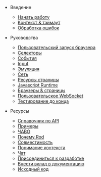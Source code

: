 
- Введение

  - [Начать работу](get-started/README.md)
  - [Контекст & таймаут](context-and-timeout.md)
  - [Обработка ошибок](error-handling.md)

- Руководства

  - [Пользовательский запуск браузера](custom-launch.md)
  - [Селекторы](selectors/README.md)
  - [События](events/README.md)
  - [Input](input.md)
  - [Эмуляция](emulation.md)
  - [Сеть](network.md)
  - [Ресурсы страницы](page-resources/README.md)
  - [Javascript Runtime](javascript-runtime.md)
  - [Браузеры & страницы](browsers-pages.md)
  - [Пользовательское WebSocket](custom-websocket.md)
  - [Тестирование до конца](end-to-end-testing.md)

- Ресурсы

  - [Справочник по API](api-reference.md)
  - [Примеры](examples.md)
  - [ЧАВО](faq/README.md)
  - [Почему Rod](why-rod.md)
  - [Совместимость](compatibility.md)
  - [Понимание контекста](understand-context.md)
  - [Чат](chat-room.md)
  - [Присоединиться к разработке](join-development.md)
  - [Внести вклад в документацию](contribute-doc.md)
  - [Исходный код](source-code.md)
